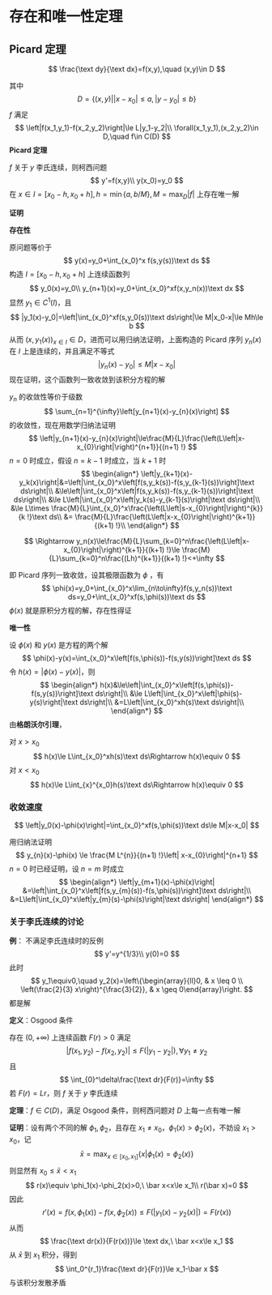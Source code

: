 # 存在和唯一性定理

## Picard 定理

$$
\frac{\text dy}{\text dx}=f(x,y),\quad (x,y)\in D
$$

其中
$$
D=\left\{(x,y)\Big||x-x_0|\le a, |y-y_0|\le b\right\}
$$
$f$ 满足
$$
\left|f(x_1,y_1)-f(x_2,y_2)\right|\le L|y_1-y_2|\\
\forall(x_1,y_1),(x_2,y_2)\in D,\quad f\in C(D)
$$
**Picard 定理**

$f$ 关于 $y$ 李氏连续，则柯西问题
$$
y'=f(x,y)\\
y(x_0)=y_0
$$
在 $x\in I=[x_0-h,x_0+h], h=\min\{a,b/M\}, M=\max_D|f|$ 上存在唯一解

**证明**

**存在性**

原问题等价于
$$
y(x)=y_0+\int_{x_0}^x f(s,y(s))\text ds
$$
构造 $I=[x_0-h,x_0+h]$ 上连续函数列
$$
y_0(x)=y_0\\
y_{n+1}(x)=y_0+\int_{x_0}^xf(x,y_n(x))\text dx
$$
显然 $y_1\in C^1(I)$，且
$$
|y_1(x)-y_0|=\left|\int_{x_0}^xf(s,y_0(s))\text ds\right|\le M|x_0-x|\le Mh\le b
$$
从而 $(x,y_1(x))_{x\in I}\in D$，进而可以用归纳法证明，上面构造的 Picard 序列 $y_n(x)$ 在 $I$ 上是连续的，并且满足不等式
$$
|y_n(x)-y_0|\le M|x-x_0|
$$
现在证明，这个函数列一致收敛到该积分方程的解

$y_n$ 的收敛性等价于级数
$$
\sum_{n=1}^{\infty}\left[y_{n+1}(x)-y_{n}(x)\right]
$$
的收敛性，现在用数学归纳法证明
$$
\left|y_{n+1}(x)-y_{n}(x)\right|\le\frac{M}{L}\frac{\left(L\left|x-x_{0}\right|\right)^{n+1}}{(n+1) !}
$$
$n=0$ 时成立，假设 $n=k-1$ 时成立，当 $k+1$ 时
$$
\begin{align*}
\left|y_{k+1}(x)-y_k(x)\right|&=\left|\int_{x_0}^x\left[f(s,y_k(s))-f(s,y_{k-1}(s))\right]\text ds\right|\\
&\le\left|\int_{x_0}^x\left|f(s,y_k(s))-f(s,y_{k-1}(s))\right|\text ds\right|\\
&\le L\left|\int_{x_0}^x\left|y_k(s)-y_{k-1}(s)\right|\text ds\right|\\
&\le L\times \frac{M}{L}\int_{x_0}^x\frac{\left(L\left|s-x_{0}\right|\right)^{k}}{k !}\text ds\\
&= \frac{M}{L}\frac{\left(L\left|x-x_{0}\right|\right)^{k+1}}{(k+1) !}\\
\end{align*}
$$

$$
\Rightarrow y_n(x)\le\frac{M}{L}\sum_{k=0}^n\frac{\left(L\left|x-x_{0}\right|\right)^{k+1}}{(k+1) !}\le \frac{M}{L}\sum_{k=0}^n\frac{(Lh)^{k+1}}{(k+1) !}<+\infty
$$

即 Picard 序列一致收敛，设其极限函数为 $\phi$ ，有
$$
\phi(x)=y_0+\int_{x_0}^x\lim_{n\to\infty}f(s,y_n(s))\text ds=y_0+\int_{x_0}^xf(s,\phi(s))\text ds
$$
$\phi(x)$ 就是原积分方程的解，存在性得证

**唯一性**

设 $\phi(x)$ 和 $y(x)$ 是方程的两个解
$$
\phi(x)-y(x)=\int_{x_0}^x\left[f(s,\phi(s))-f(s,y(s))\right]\text ds
$$
令 $h(x)=|\phi(x)-y(x)|$，则
$$
\begin{align*}
h(x)&\le\left|\int_{x_0}^x\left[f(s,\phi(s))-f(s,y(s))\right]\text ds\right|\\
&\le L\left|\int_{x_0}^x\left|\phi(s)-y(s)\right|\text ds\right|\\
&=L\left|\int_{x_0}^xh(s)\text ds\right|\\
\end{align*}
$$
由**格朗沃尔引理**，

对 $x>x_0$
$$
h(x)\le L\int_{x_0}^xh(s)\text ds\Rightarrow h(x)\equiv 0
$$
对 $x<x_0$
$$
h(x)\le L\int_{x}^{x_0}h(s)\text ds\Rightarrow h(x)\equiv 0
$$

### 收敛速度

$$
\left|y_0(x)-\phi(x)\right|=\int_{x_0}^xf(s,\phi(s))\text ds\le M|x-x_0|
$$

用归纳法证明
$$
y_{n}(x)-\phi(x) \le \frac{M L^{n}}{(n+1) !}\left| x-x_{0}\right|^{n+1}
$$
$n=0$ 时已经证明，设 $n=m$ 时成立
$$
\begin{align*}
\left|y_{m+1}(x)-\phi(x)\right|
&=\left|\int_{x_0}^x\left[f(s,y_{m}(s))-f(s,\phi(s))\right]\text ds\right|\\
&=L\left|\int_{x_0}^x\left|y_{m}(s)-\phi(s)\right|\text ds\right|
\end{align*}
$$

### 关于李氏连续的讨论

**例**： 不满足李氏连续时的反例
$$
y'=y^{1/3}\\
y(0)=0
$$
此时
$$
y_1\equiv0,\quad y_2(x)=\left\{\begin{array}{ll}0, & x \leq 0 \\ \left(\frac{2}{3} x\right)^{\frac{3}{2}}, & x \geq 0\end{array}\right.
$$
都是解

**定义**：Osgood 条件

存在 $(0,+\infty)$ 上连续函数 $F(r)>0$ 满足
$$
\left|f(x_1,y_2)-f(x_2,y_2)\right|\le F(|y_1-y_2|),\forall y_1\neq y_2
$$
且
$$
\int_{0}^\delta\frac{\text dr}{F(r)}=\infty
$$
若 $F(r)=Lr$，则 $f$ 关于 $y$ 李氏连续

**定理**：$f\in C(D)$，满足 Osgood 条件，则柯西问题对 $D$ 上每一点有唯一解

**证明**：设有两个不同的解 $\phi_1,\phi_2$，且存在 $x_1\neq x_0$，$\phi_1(x)>\phi_2(x)$，不妨设 $x_1>x_0$，记
$$
\bar{x}=\max_{x\in[x_0,x_1]}\left\{x\Big|\phi_1(x)=\phi_2(x)\right\}
$$
则显然有 $x_0\le \bar x<x_1$
$$
r(x)\equiv \phi_1(x)-\phi_2(x)>0,\ \bar x<x\le x_1\\
r(\bar x)=0
$$
因此
$$
r'(x)=f(x,\phi_1(x))-f(x,\phi_2(x))\le F\left(\left|y_{1}(x)-y_{2}(x)\right|\right)=F(r(x))
$$
从而
$$
\frac{\text dr(x)}{F(r(x))}\le \text dx,\ \bar x<x\le x_1
$$
从 $\bar x$ 到 $x_1$ 积分，得到
$$
\int_0^{r_1}\frac{\text dr}{F(r)}\le x_1-\bar x
$$
与该积分发散矛盾